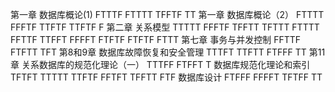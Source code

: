 第一章 数据库概论(1)
FTTTF FTTTT
TFFTF TT
第一章 数据库概论（2）
FTTTT FFFTF
TTFTF TTFTF
F
第二章 关系模型
TTTTT FFFTF
TFFTT TFTTT
FTTTT FFTTF
TTFFT FFFFT
FTFTF FTFTF
FTTT
第七章 事务与并发控制
FFTTF FTFTT
TFT
第8和9章 数据库故障恢复和安全管理
TTTFT TTFTT
FTFFF TT
第11章 关系数据库的规范化理论（一）
TTTFF FTFFT
T
数据库规范化理论和索引
TFTFT TTTTT
TTFTF FFTFT
TFFTT FTF
数据库设计
FTFFF FFFFT
TFTFF TT